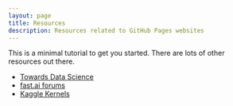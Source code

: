 ```yaml
---
layout: page
title: Resources
description: Resources related to GitHub Pages websites
---
```


This is a minimal tutorial to get you started. There are lots of
other resources out there.

- [Towards Data Science](https://towardsdatascience.com)
- [fast.ai forums](https://forums.fast.ai)
- [Kaggle Kernels](https://www.kaggle.com/kernels)
